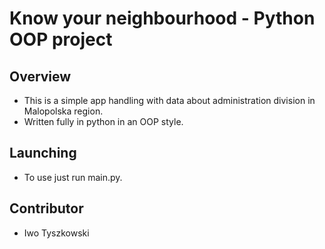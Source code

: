 
# Know your neighbourhood - Python OOP project

## Overview
* This is a simple app handling with data about administration division in Malopolska region.
* Written fully in python in an OOP style.

## Launching
* To use just run main.py.

## Contributor
* Iwo Tyszkowski
